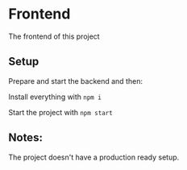 # Frontend

The frontend of this project

## Setup

Prepare and start the backend and then:

Install everything with `npm i`

Start the project with `npm start`

## Notes:

The project doesn't have a production ready setup.
